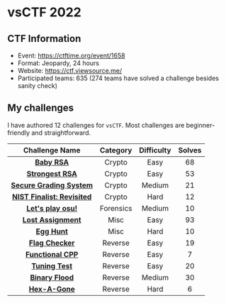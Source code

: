 # vsCTF 2022

## CTF Information

- Event: https://ctftime.org/event/1658
- Format: Jeopardy, 24 hours
- Website: https://ctf.viewsource.me/
- Participated teams: 635 (274 teams have solved a challenge besides sanity check)

## My challenges

I have authored 12 challenges for `vsCTF`. Most challenges are beginner-friendly and straightforward.

|  Challenge Name  |   Category   | Difficulty | Solves |
| :--------------: | :----------: |  :------:  | :----: |
| [**Baby RSA**](./Crypto/Baby%20RSA/)     | Crypto       |    Easy    |    68   |
| [**Strongest RSA**](./Crypto/Strongest%20RSA/)| Crypto       |    Easy    |    53   |
| [**Secure Grading System**](./Crypto/Secure%20Grading%20System/)| Crypto |  Medium  |    21   |
| [**NIST Finalist: Revisited**](./Crypto/NIST%20Finalist%20Revisited/)| Crypto |  Hard |    12   |
| [**Let's play osu!**](./Forensics/Lets%20play%20osu/)| Forensics  |  Medium    |    10   |
| [**Lost Assignment**](./Misc/Lost%20Assignment/)| Misc       |  Easy      |    93   |
| [**Egg Hunt**](./Misc/Egg%20Hunt/)     | Misc         |  Hard      |    10   |
| [**Flag Checker**](./Reverse/Flag%20Checker/) | Reverse      |  Easy      |    19   |
| [**Functional CPP**](./Reverse/Functional%20CPP/)| Reverse     |  Easy      |    7   |
| [**Tuning Test**](./Reverse/Tuning%20Test/)  | Reverse      |  Easy      |    20   |
| [**Binary Flood**](./Reverse/Binary%20Flood/) | Reverse      |  Medium    |    30   |
| [**Hex-A-Gone**](./Reverse/Hex-A-Gone/)   | Reverse      |  Hard      |    6   |
